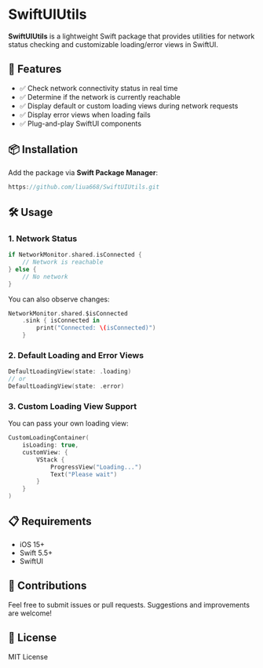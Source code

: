 # SwiftUIUtils

**SwiftUIUtils** is a lightweight Swift package that provides utilities for network status checking and customizable loading/error views in SwiftUI.

## 🚀 Features

- ✅ Check network connectivity status in real time
- ✅ Determine if the network is currently reachable
- ✅ Display default or custom loading views during network requests
- ✅ Display error views when loading fails
- ✅ Plug-and-play SwiftUI components

## 📦 Installation

Add the package via **Swift Package Manager**:

```swift
https://github.com/liua668/SwiftUIUtils.git
````

## 🛠 Usage

### 1. Network Status

```swift
if NetworkMonitor.shared.isConnected {
    // Network is reachable
} else {
    // No network
}
```

You can also observe changes:

```swift
NetworkMonitor.shared.$isConnected
    .sink { isConnected in
        print("Connected: \(isConnected)")
    }
```

### 2. Default Loading and Error Views

```swift
DefaultLoadingView(state: .loading)
// or
DefaultLoadingView(state: .error)
```

### 3. Custom Loading View Support

You can pass your own loading view:

```swift
CustomLoadingContainer(
    isLoading: true,
    customView: {
        VStack {
            ProgressView("Loading...")
            Text("Please wait")
        }
    }
)
```

## 📋 Requirements

* iOS 15+
* Swift 5.5+
* SwiftUI

## 🤝 Contributions

Feel free to submit issues or pull requests. Suggestions and improvements are welcome!

## 📄 License

MIT License
